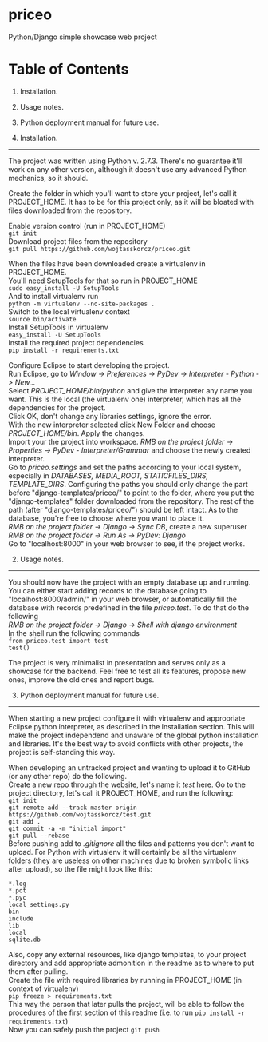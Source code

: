 priceo
======

Python/Django simple showcase web project


Table of Contents
=================

1. Installation.
2. Usage notes.
3. Python deployment manual for future use.

1. Installation.
----------------

The project was written using Python v. 2.7.3. There's no guarantee it'll work on any other version, although it doesn't use any advanced Python mechanics, so it should.

Create the folder in which you'll want to store your project, let's call it PROJECT_HOME. It has to be for this project only, as it will be bloated with files downloaded from the repository.

Enable version control (run in PROJECT_HOME)  
`git init`  
Download project files from the repository  
`git pull https://github.com/wojtasskorcz/priceo.git`  

When the files have been downloaded create a virtualenv in PROJECT_HOME.  
You'll need SetupTools for that so run in PROJECT_HOME  
`sudo easy_install -U SetupTools`  
And to install virtualenv run  
`python -m virtualenv --no-site-packages .`  
Switch to the local virtualenv context  
`source bin/activate`  
Install SetupTools in virtualenv  
`easy_install -U SetupTools`  
Install the required project dependencies  
`pip install -r requirements.txt`

Configure Eclipse to start developing the project.  
Run Eclipse, go to *Window -> Preferences -> PyDev -> Interpreter - Python -> New...*  
Select *PROJECT_HOME/bin/python* and give the interpreter any name you want. This is the local (the virtualenv one) interpreter, which has all the dependencies for the project.  
Click OK, don't change any libraries settings, ignore the error.  
With the new interpreter selected click New Folder and choose *PROJECT_HOME/bin*. Apply the changes.  
Import your the project into workspace. *RMB on the project folder -> Properties -> PyDev - Interpreter/Grammar* and choose the newly created interpreter.  
Go to *priceo.settings* and set the paths according to your local system, especially in *DATABASES, MEDIA_ROOT, STATICFILES_DIRS, TEMPLATE_DIRS*. Configuring the paths you should only change the part before "django-templates/priceo/" to point to the folder, where you put the "django-templates" folder downloaded from the repository. The rest of the path (after "django-templates/priceo/") should be left intact. As to the database, you're free to choose where you want to place it.  
*RMB on the project folder -> Django -> Sync DB*, create a new superuser  
*RMB on the project folder -> Run As -> PyDev: Django*  
Go to "localhost:8000" in your web browser to see, if the project works.  

2. Usage notes.
---------------

You should now have the project with an empty database up and running. You can either start adding records to the database going to "localhost:8000/admin/" in your web browser, or automatically fill the database with records predefined in the file *priceo.test*. To do that do the following  
*RMB on the project folder -> Django -> Shell with django environment*  
In the shell run the following commands  
`from priceo.test import test`  
`test()`  

The project is very minimalist in presentation and serves only as a showcase for the backend. Feel free to test all its features, propose new ones, improve the old ones and report bugs.

3. Python deployment manual for future use.
-------------------------------------------

When starting a new project configure it with virtualenv and appropriate Eclipse python interpreter, as described in the Installation section. This will make the project independend and unaware of the global python installation and libraries. It's the best way to avoid conflicts with other projects, the project is self-standing this way.

When developing an untracked project and wanting to upload it to GitHub (or any other repo) do the following.  
Create a new repo through the website, let's name it *test* here. Go to the project directory, let's call it PROJECT_HOME, and run the following:  
`git init`  
`git remote add --track master origin https://github.com/wojtasskorcz/test.git`  
`git add .`  
`git commit -a -m "initial import"`  
`git pull --rebase`  
Before pushing add to *.gitignore* all the files and patterns you don't want to upload. For Python with virtualenv it will certainly be all the virtualenv folders (they are useless on other machines due to broken symbolic links after upload), so the file might look like this:  

    *.log
    *.pot
    *.pyc
    local_settings.py
    bin
    include
    lib
    local
    sqlite.db
    
Also, copy any external resources, like django templates, to your project directory and add appropriate admonition in the readme as to where to put them after pulling.  
Create the file with required libraries by running in PROJECT_HOME (in context of virtualenv)  
`pip freeze > requirements.txt`  
This way the person that later pulls the project, will be able to follow the procedures of the first section of this readme (i.e. to run ``pip install -r requirements.txt``)  
Now you can safely push the project
`git push`  

